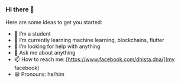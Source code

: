 ### Hi there 👋

Here are some ideas to get you started:

- 🔭 I’m a student
- 🌱 I’m currently learning machine learning, blockchains, flutter
- 🤔 I’m looking for help with anything
- 💬 Ask me about anything
- 📫 How to reach me: [https://www.facebook.com/dhista.dna/](my facebook)
- 😄 Pronouns: he/him


